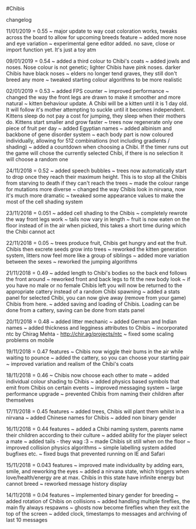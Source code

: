 #Chibis

changelog

11/01/2019 = 0.55
~ major update to way coat coloration works, tweaks across the board to allow for upcoming breeds feature
~ added more nose and eye variation
~ experimental gene editor added. no save, close or import function yet. It's just a toy atm

09/01/2019 = 0.54
~ added a third colour to Chibi's coats
~ added jowls and noses. Nose colour is not genetic; lighter Chibis have pink noses. darker Chibis have black noses
~ elders no longer tend graves, they still don't breed any more
~ tweaked starting colour algorithms to be more realistic

02/01/2019 = 0.53
~ added FPS counter
~ improved performance
~ changed the way the front legs are drawn to make it smoother and more natural
~ kitten behaviour update. A Chibi will be a kitten until it is 1 day old. It will follow it's mother attempting to suckle until it becomes independent. Kittens sleep do not pay a cost for jumping, they sleep when their mothers do. Kittens start smaller and grow faster
~ trees now regenerate only one piece of fruit per day
~ added Egyptian names
~ added albinism and backbone of gene disorder system
~ each body part is now coloured individually, allowing for 512 combinations (not including gradients / shading)
~ added a countdown when choosing a Chibi. If the timer runs out the game will chose the currently selected Chibi, if there is no selection it will choose a random one



24/11/2018 = 0.52
~ added speech bubbles
~ trees now automatically start to drop once they reach their maximum height. This is to stop all the Chibis from starving to death if they can't reach the trees
~ made the colour range for mutations more diverse
~ changed the way Chibis look in nirvana, now it's much more dramatic
~ tweaked some appearance values to make the most of the cell shading system


23/11/2018 = 0.051
~ added cell shading to the Chibis
~ completely rewrote the way front legs work
~ tails now vary in length
~ fruit is now eaten on the floor instead of in the air when picked, this takes a short time during which the Chibi cannot act

22/11/2018 = 0.05
~ trees produce fruit, Chibis get hungry and eat the fruit. Chibis then excrete seeds grow into trees
~ reworked the kitten generation system, litters now feel more like a group of siblings
~ added more variation between the sexes
~ reworked the jumping algorithms

21/11/2018 = 0.49
~ added length to Chibi's bodies so the back end follows the front around
~ reworked front and back legs to fit the new body look
~ if you have no male or no female Chibis left you will now be returned to the appropriate cattery instead of a random Chibi spawning
~ added a stats panel for selected Chibi, you can now give away (remove from your game) Chibis from here.
~ added saving and loading of Chibis. Loading can be done from a cattery, saving can be done from stats panel

20/11/2018 = 0.48
~ added litter mechanic
~ added German and Indian names
~ added thickness and legginess attributes to Chibis
~ incorporated ntc by Chirag Mehta - http://chir.ag/projects/ntc
~ fixed some scaling problems on mobile

19/11/2018 = 0.47
features
~ Chibis now wiggle their bums in the air while waiting to pounce
~ added the cattery, so you can choose your starting pair
~ improved variation and realism of the Chibi's coats

18/11/2018 = 0.46
~ Chibis now choose each other to mate
~ added individual colour shading to Chibis
~ added physics based symbols that emit from Chibis on certain events
~ improved messaging system
~ large performance upgrade
~ prevented Chibis from naming their children after themselves

17/11/2018 = 0.45
features
~ added trees, Chibis will plant them whilst in a nirvana
~ added Chinese names for Chibis
~ added non binary gender

16/11/2018 = 0.44
features
~ added a Chibi naming system, parents name their children according to their culture
~ added ability for the player select a mate
~ added tails - they wag :3
~ made Chibis sit still when on the floor
~ improved collision physics algorithms
~ simple labelling system added
bugfixes etc.
~ fixed bugs that prevented running on IE and Safari

15/11/2018 = 0.043
features
~ improved mate individuality by adding ears, smile, and reworking the eyes
~ added a nirvana state, which triggers when love/health/energy are at max. Chibis in this state have infinite energy but cannot breed
~ reworked message history display

14/11/2018 = 0.04
features
~ implemented binary gender for breeding
~ added rotation of Chibis on collisions
~ added handling multiple fireflies, the main fly always respawns
~ ghosts now become fireflies when they exit the top of the screen
~ added clock, timestamps to messages and archiving of last 10 messages
